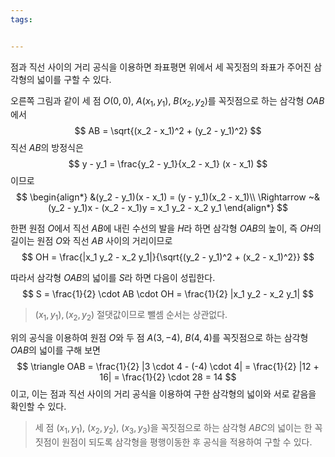 ```yaml
---
tags:


---
```

점과 직선 사이의 거리 공식을 이용하면 좌표평면 위에서 세 꼭짓점의 좌표가 주어진 삼각형의 넓이를 구할 수 있다.

오른쪽 그림과 같이 세 점 $O(0, 0)$, $A(x_1, y_1)$, $B(x_2, y_2)$를 꼭짓점으로 하는 삼각형 $OAB$에서
$$
AB = \sqrt{(x_2 - x_1)^2 + (y_2 - y_1)^2}
$$
직선 $AB$의 방정식은
$$
y - y_1 = \frac{y_2 - y_1}{x_2 - x_1} (x - x_1)
$$
이므로
$$
\begin{align*}
&(y_2 - y_1)(x - x_1) = (y - y_1)(x_2 - x_1)\\
\Rightarrow ~&(y_2 - y_1)x - (x_2 - x_1)y = x_1 y_2 - x_2 y_1
\end{align*}
$$

한편 원점 $O$에서 직선 $AB$에 내린 수선의 발을 $H$라 하면 삼각형 $OAB$의 높이, 즉 $OH$의 길이는 원점 $O$와 직선 $AB$ 사이의 거리이므로
$$
OH = \frac{|x_1 y_2 - x_2 y_1|}{\sqrt{(y_2 - y_1)^2 + (x_2 - x_1)^2}}
$$

따라서 삼각형 $OAB$의 넓이를 $S$라 하면 다음이 성립한다.
$$
S = \frac{1}{2} \cdot AB \cdot OH = \frac{1}{2} |x_1 y_2 - x_2 y_1|
$$

> $(x_1, y_1), (x_2, y_2)$ 절댓값이므로 뺄셈 순서는 상관없다.

위의 공식을 이용하여 원점 $O$와 두 점 $A(3, -4)$, $B(4, 4)$를 꼭짓점으로 하는 삼각형 $OAB$의 넓이를 구해 보면
$$
\triangle OAB = \frac{1}{2} |3 \cdot 4 - (-4) \cdot 4| = \frac{1}{2} |12 + 16| = \frac{1}{2} \cdot 28 = 14
$$
이고, 이는 점과 직선 사이의 거리 공식을 이용하여 구한 삼각형의 넓이와 서로 같음을 확인할 수 있다.

> 세 점 $(x_1, y_1)$, $(x_2, y_2)$, $(x_3, y_3)$을 꼭짓점으로 하는 삼각형 $ABC$의 넓이는 한 꼭짓점이 원점이 되도록 삼각형을 평행이동한 후 공식을 적용하여 구할 수 있다.